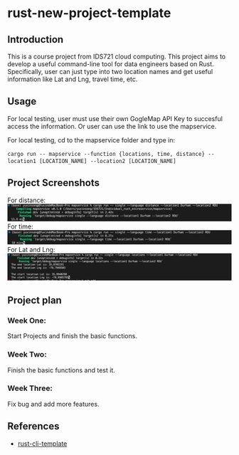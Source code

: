 # rust-new-project-template
## Introduction
This is a course project from IDS721 cloud computing. This project aims to develop a useful command-line tool for data engineers based on Rust. Specifically, user can just type into two location names and get useful information like Lat and Lng, travel time, etc.

## Usage
For local testing, user must use their own GogleMap API Key to succesful access the information. Or user can use the link to use the mapservice.

For local testing, cd to the mapservice folder and type in:
```
cargo run -- mapservice --function {locations, time, distance} --location1 [LOCATION_NAME] --location2 [LOCATION_NAME]
```

## Project Screenshots
For distance:
![alt text](src/sh5.png)
For time:
![alt text](src/sh6.png)
For Lat and Lng:
![alt text](src/sh7.png)
## Project plan
### Week One:
Start Projects and finish the basic functions.
### Week Two:
Finish the basic functions and test it.
### Week Three:
Fix bug and add more features.

## References
* [rust-cli-template](https://github.com/kbknapp/rust-cli-template)
